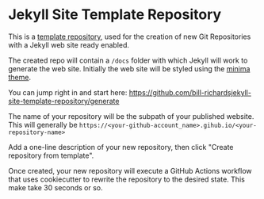 # Jekyll Site Template Repository

This is a [template repository](https://docs.github.com/en/github/creating-cloning-and-archiving-repositories/creating-a-repository-on-github/creating-a-repository-from-a-template), used for the creation of new Git Repositories with a Jekyll web site ready enabled.

The created repo will contain a `/docs` folder with which Jekyll will work to generate the web site. Initially the web site will be styled using the [minima theme](https://github.com/jekyll/minima).

You can jump right in and start here: https://github.com/bill-richardsjekyll-site-template-repository/generate

The name of your repository will be the subpath of your published website. This will generally be `https://<your-github-account_name>.gihub.io/<your-repository-name>`

Add a one-line description of your new repository, then click "Create repository from template".

Once created, your new repository will execute a GitHub Actions workflow that uses cookiecutter to rewrite the repository to the desired state. This make take 30 seconds or so.
